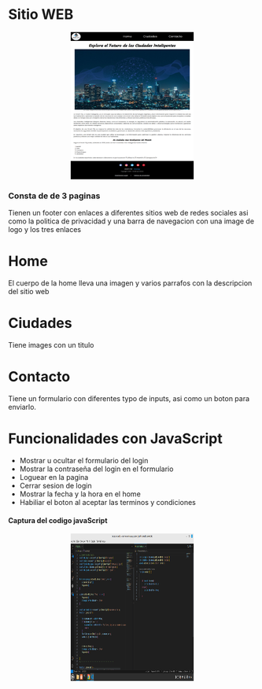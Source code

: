 

# Sitio WEB

<p align="center">
<img style="width:250px; height:300px; margin:12px; display:flex; justify-content:center" src="https://github.com/Shamanesss/edurne-montalban_examen_html/blob/main/Smart-Cities-Pagina-de-inicio.png" alt="Home"/>
</p>

### Consta de de 3 paginas 

Tienen un footer con enlaces a diferentes sitios web de redes sociales asi como la politica de privacidad
y una barra de navegacion con una image de logo y los tres enlaces

# Home
El cuerpo de la home lleva una imagen y varios parrafos con la descripcion del sitio web

# Ciudades 
Tiene images con un titulo

# Contacto
Tiene un formulario con diferentes typo de inputs, asi como un boton para enviarlo.

# Funcionalidades con JavaScript

* Mostrar u ocultar el formulario del login
* Mostrar la contraseña del login en el formulario
* Loguear en la pagina
* Cerrar sesion de login
* Mostrar la fecha y la hora en el home
* Habiliar el boton al aceptar las terminos y condiciones

#### Captura del codigo javaScript

<p align="center">
<img style="width:250px; height:300px; margin:12px; display:flex; justify-content:center" src="https://github.com/Shamanesss/edurne-montalban_examen_html/blob/main/Codigo_javascript.png" alt="codigo de javascript"/>
</p>



